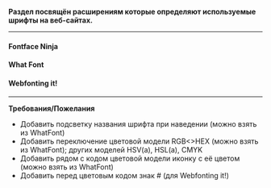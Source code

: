 **Раздел посвящён расширениям которые определяют используемые шрифты на веб-сайтах.**

* * *

#### Fontface Ninja

#### What Font

#### Webfonting it!

* * *

**Требования/Пожелания**

- Добавить подсветку названия шрифта при наведении (можно взять из WhatFont)
- Добавить переключение цветовой модели RGB<>HEX (можно взять из WhatFont); других моделей HSV(a), HSL(a), CMYK
- Добавить рядом с кодом цветовой модели иконку с её цветом (можно взять из WhatFont)
- Добавить перед цветовым кодом знак # (для Webfonting it!)
